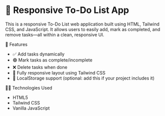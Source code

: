 # 📝 Responsive To-Do List App
This is a responsive To-Do List web application built using HTML, Tailwind CSS, and JavaScript. It allows users to easily add, mark as completed, and remove tasks—all within a clean, responsive UI.

🚀 Features
- ✅ Add tasks dynamically
- 🟢 Mark tasks as complete/incomplete
- ❌ Delete tasks when done
- 📱 Fully responsive layout using Tailwind CSS
- 💾 LocalStorage support (optional: add this if your project includes it)
  
🧑‍💻 Technologies Used
- HTML5
- Tailwind CSS
- Vanilla JavaScript
  
